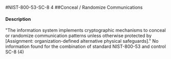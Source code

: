 #NIST-800-53-SC-8 4
##Conceal / Randomize Communications
#### Description
"The information system implements cryptographic mechanisms to conceal or randomize communication patterns unless otherwise protected by [Assignment: organization-defined alternative physical safeguards]."
No information found for the combination of standard NIST-800-53 and control SC-8 (4)
